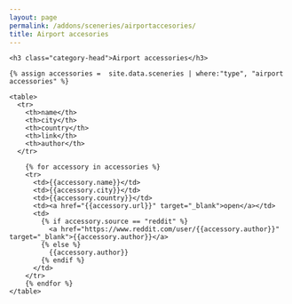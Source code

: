 ```yaml
---
layout: page
permalink: /addons/sceneries/airportaccesories/
title: Airport accesories
---
```



<div id="archives">
  <div class="archive-group">

    <h3 class="category-head">Airport accessories</h3>

    {% assign accessories =  site.data.sceneries | where:"type", "airport accessories" %}

    <table>
      <tr>
        <th>name</th>
        <th>city</th>
        <th>country</th>
        <th>link</th>
        <th>author</th>
      </tr>
 
        {% for accessory in accessories %}
        <tr>
          <td>{{accessory.name}}</td>
          <td>{{accessory.city}}</td>
          <td>{{accessory.country}}</td>          
          <td><a href="{{accessory.url}}" target="_blank">open</a></td>
          <td>
            {% if accessory.source == "reddit" %}
              <a href="https://www.reddit.com/user/{{accessory.author}}" target="_blank">{{accessory.author}}</a>
            {% else %}
              {{accessory.author}}
            {% endif %}
          </td>          
        </tr>
        {% endfor %}  
    </table> 
  </div>
</div>